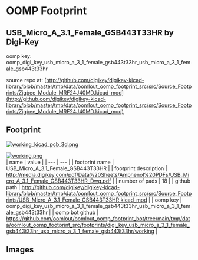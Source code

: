 # OOMP Footprint  
## USB_Micro_A_3.1_Female_GSB443T33HR  by Digi-Key  
  
oomp key: oomp_digi_key_usb_micro_a_3_1_female_gsb443t33hr_usb_micro_a_3_1_female_gsb443t33hr  
  
source repo at: [http://github.com/digikey/digikey-kicad-library/blob/master/tmp/data/oomlout_oomp_footprint_src/src/Source_Footprints/Zigbee_Module_MRF24J40MD.kicad_mod](http://github.com/digikey/digikey-kicad-library/blob/master/tmp/data/oomlout_oomp_footprint_src/src/Source_Footprints/Zigbee_Module_MRF24J40MD.kicad_mod)  
## Footprint  
  
[![working_kicad_pcb_3d.png](working_kicad_pcb_3d_600.png)](working_kicad_pcb_3d.png)  
  
[![working.png](working_600.png)](working.png)  
| name | value | 
| --- | --- | 
| footprint name | USB_Micro_A_3.1_Female_GSB443T33HR | 
| footprint description | http://media.digikey.com/pdf/Data%20Sheets/Amphenol%20PDFs/USB_Micro_A_3.1_Female_GSB443T33HR_Dwg.pdf | 
| number of pads | 18 | 
| github path | http://github.com/digikey/digikey-kicad-library/blob/master/tmp/data/oomlout_oomp_footprint_src/src/Source_Footprints/USB_Micro_A_3.1_Female_GSB443T33HR.kicad_mod | 
| oomp key | oomp_digi_key_usb_micro_a_3_1_female_gsb443t33hr_usb_micro_a_3_1_female_gsb443t33hr | 
| oomp bot github | https://github.com/oomlout/oomlout_oomp_footprint_bot/tree/main/tmp/data/oomlout_oomp_footprint_src/footprints/digi_key_usb_micro_a_3_1_female_gsb443t33hr_usb_micro_a_3_1_female_gsb443t33hr/working | 
## Images  
